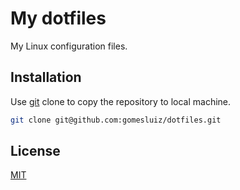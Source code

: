 # My dotfiles
My Linux configuration files.

## Installation

Use [git](https://pip.pypa.io/en/stable/) clone to copy the repository to local machine.

```bash
git clone git@github.com:gomesluiz/dotfiles.git 
```

## License
[MIT](https://choosealicense.com/licenses/mit/)
